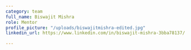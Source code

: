 ```yaml
---
category: team
full_name: Biswajit Mishra
role: Mentor
profile_picture: "/uploads/biswajitmishra-edited.jpg"
linkedin_url: https://www.linkedin.com/in/biswajit-mishra-3bba78137/

---
```

